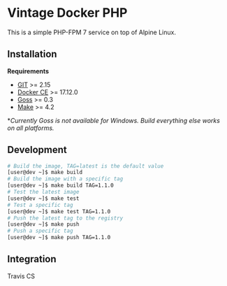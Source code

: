# Vintage Docker PHP

This is a simple PHP-FPM 7 service on top of Alpine Linux.

## Installation

**Requirements**
- [GIT](https://git-scm.com/) >= 2.15
- [Docker CE](https://www.docker.com/) >= 17.12.0
- [Goss](https://github.com/aelsabbahy/goss) >= 0.3
- [Make](https://www.gnu.org/software/make/) >= 4.2

**Currently Goss is not available for Windows. Build everything else works on all platforms.*

## Development
```sh
# Build the image, TAG=latest is the default value
[user@dev ~]$ make build
# Build the image with a specific tag
[user@dev ~]$ make build TAG=1.1.0
# Test the latest image
[user@dev ~]$ make test
# Test a specific tag
[user@dev ~]$ make test TAG=1.1.0
# Push the latest tag to the registry
[user@dev ~]$ make push
# Push a specific tag
[user@dev ~]$ make push TAG=1.1.0
```

## Integration
Travis CS

